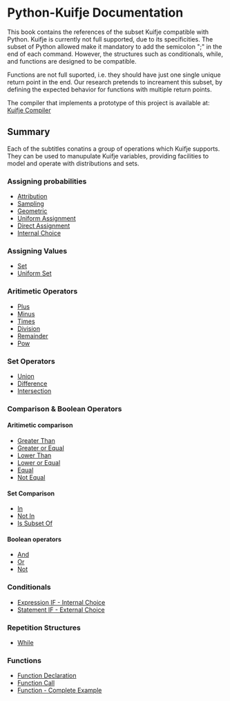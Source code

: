 # Python-Kuifje Documentation

This book contains the references of the subset Kuifje compatible with Python.
Kuifje is currently not full supported, due to its specificities.
The subset of Python allowed make it mandatory to add the semicolon ";" in the end of each command.
However, the structures such as conditionals, while, and functions are designed to be compatible.

Functions are not full suported, i.e. they should have just one single unique return point in the end.
Our research pretends to increament this subset, by defining the expected behavior for functions with multiple return points.

The compiler that implements a prototype of this project is available at:
[Kuifje Compiler](https://github.com/gleisonsdm/kuifje-compiler)

## Summary

Each of the subtitles conatins a group of operations which Kuifje supports.
They can be used to manupulate Kuifje variables, providing facilities to model and operate with distributions and sets.

### Assigning probabilities
- [Attribution](https://github.com/gleisonsdm/Kuifje-Documentation/blob/main/Chapter%2001/Attribution.md)
- [Sampling](https://github.com/gleisonsdm/Kuifje-Documentation/blob/main/Chapter%2001/Sampling.md)
- [Geometric](https://github.com/gleisonsdm/Kuifje-Documentation/blob/main/Chapter%2001/Geometric.md)
- [Uniform Assignment](https://github.com/gleisonsdm/Kuifje-Documentation/blob/main/Chapter%2001/Uniform%20Assingment.md)
- [Direct Assignment](https://github.com/gleisonsdm/Kuifje-Documentation/blob/main/Chapter%2001/Direct%20Assignment.md)
- [Internal Choice](https://github.com/gleisonsdm/Kuifje-Documentation/blob/main/Chapter%2001/Internal%20Choice.md)

### Assigning Values
- [Set](https://github.com/gleisonsdm/Kuifje-Documentation/blob/main/Chapter%2002/Set.md)
- [Uniform Set](https://github.com/gleisonsdm/Kuifje-Documentation/blob/main/Chapter%2002/Uniform%20Set.md)

### Aritimetic Operators
- [Plus](https://github.com/gleisonsdm/Kuifje-Documentation/blob/main/Chapter%2003/Plus.md)
- [Minus](https://github.com/gleisonsdm/Kuifje-Documentation/blob/main/Chapter%2003/Minus.md)
- [Times](https://github.com/gleisonsdm/Kuifje-Documentation/blob/main/Chapter%2003/Times.md)
- [Division](https://github.com/gleisonsdm/Kuifje-Documentation/blob/main/Chapter%2003/Div.md)
- [Remainder](https://github.com/gleisonsdm/Kuifje-Documentation/blob/main/Chapter%2003/Remainder.md)
- [Pow](https://github.com/gleisonsdm/Kuifje-Documentation/blob/main/Chapter%2003/Pow.md)

### Set Operators
- [Union](https://github.com/gleisonsdm/Kuifje-Documentation/blob/main/Chapter%2004/Union.md)
- [Difference](https://github.com/gleisonsdm/Kuifje-Documentation/blob/main/Chapter%2004/Difference.md)
- [Intersection](https://github.com/gleisonsdm/Kuifje-Documentation/blob/main/Chapter%2004/Intersection.md)

### Comparison & Boolean Operators

#### Aritimetic comparison
- [Greater Than](https://github.com/gleisonsdm/Kuifje-Documentation/blob/main/Chapter%2005/GreaterThan.md)
- [Greater or Equal](https://github.com/gleisonsdm/Kuifje-Documentation/blob/main/Chapter%2005/Greater.md)
- [Lower Than](https://github.com/gleisonsdm/Kuifje-Documentation/blob/main/Chapter%2005/LowerThan.md)
- [Lower or Equal](https://github.com/gleisonsdm/Kuifje-Documentation/blob/main/Chapter%2005/LowerEqual.md)
- [Equal](https://github.com/gleisonsdm/Kuifje-Documentation/blob/main/Chapter%2005/Equal.md)
- [Not Equal](https://github.com/gleisonsdm/Kuifje-Documentation/blob/main/Chapter%2005/NotEqual.md)

#### Set Comparison
- [In](https://github.com/gleisonsdm/Kuifje-Documentation/blob/main/Chapter%2005/In.md)
- [Not In](https://github.com/gleisonsdm/Kuifje-Documentation/blob/main/Chapter%2005/NotIn.md)
- [Is Subset Of](https://github.com/gleisonsdm/Kuifje-Documentation/blob/main/Chapter%2005/IsSubsetOf.md)

#### Boolean operators
- [And](https://github.com/gleisonsdm/Kuifje-Documentation/blob/main/Chapter%2005/And.md)
- [Or](https://github.com/gleisonsdm/Kuifje-Documentation/blob/main/Chapter%2005/Or.md)
- [Not](https://github.com/gleisonsdm/Kuifje-Documentation/blob/main/Chapter%2005/Not.md)

### Conditionals
- [Expression IF - Internal Choice](https://github.com/gleisonsdm/Kuifje-Documentation/blob/main/Chapter%2006/Expression%20IF.md)
- [Statement IF - External Choice](https://github.com/gleisonsdm/Kuifje-Documentation/blob/main/Chapter%2006/Statement%20IF.md)

### Repetition Structures
- [While](https://github.com/gleisonsdm/Kuifje-Documentation/blob/main/Chapter%2007/While.md) 

### Functions
- [Function Declaration](https://github.com/gleisonsdm/Kuifje-Documentation/blob/main/Chapter%2008/Function%20Declaration.md) 
- [Function Call](https://github.com/gleisonsdm/Kuifje-Documentation/blob/main/Chapter%2008/Function%20Call.md) 
- [Function - Complete Example](https://github.com/gleisonsdm/Kuifje-Documentation/blob/main/Chapter%2008/Function%20Complete.md) 
